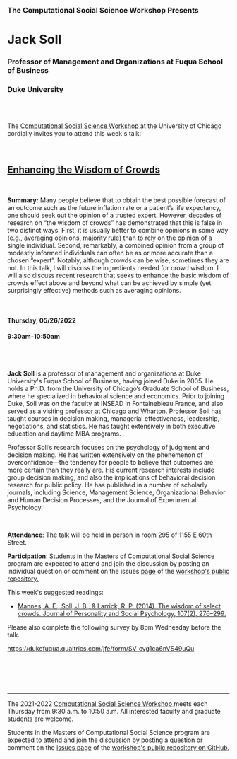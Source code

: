 


<br>

<h3 class=pfblock-header> The Computational Social Science Workshop Presents </h3>

<h1 class=pfblock-header3> Jack Soll</h1>
<h3 class=pfblock-header3> Professor of Management and Organizations at Fuqua School of Business </h3>
<h3 class=pfblock-header3> Duke University </h3>

<br><br>



<p class=pfblock-header3>The <a href="https://macss.uchicago.edu/content/computation-workshop"> Computational Social Science Workshop </a> at the University of Chicago cordially invites you to attend this week's talk:</p>



<br>

<div class=pfblock-header3>
<h2 class=pfblock-header>
  <a href=https://github.com/uchicago-computation-workshop/Spring2022/tree/master/05-26_Soll> Enhancing the Wisdom of Crowds </a>
</h2>

<br>
</div>



<p class=footertext2>

**Summary:** Many people believe that to obtain the best possible forecast of an outcome such as the future inflation rate or a patient’s life expectancy, one should seek out the opinion of a trusted expert.  However, decades of research on “the wisdom of crowds” has demonstrated that this is false in two distinct ways. First, it is usually better to combine opinions in some way (e.g., averaging opinions, majority rule) than to rely on the opinion of a single individual. Second, remarkably, a combined opinion from a group of modestly informed individuals can often be as or more accurate than a chosen “expert”. Notably, although crowds can be wise, sometimes they are not. In this talk, I will discuss the ingredients needed for crowd wisdom. I will also discuss recent research that seeks to enhance the basic wisdom of crowds effect above and beyond what can be achieved by simple (yet surprisingly effective) methods such as averaging opinions.

</p>

<br>

<h4 class=pfblock-header3> Thursday, 05/26/2022 </h4>
<h4 class=pfblock-header3> 9:30am-10:50am </h4>

<br><br>

<p class=footertext2>

**Jack Soll** is a professor of management and organizations at Duke University's Fuqua School of Business, having joined Duke in 2005. He holds a Ph.D. from the University of Chicago’s Graduate School of Business, where he specialized in behavioral science and economics. Prior to joining Duke, Soll was on the faculty at INSEAD in Fontainebleau France, and also served as a visiting professor at Chicago and Wharton. Professor Soll has taught courses in decision making, managerial effectiveness, leadership, negotiations, and statistics. He has taught extensively in both executive education and daytime MBA programs. 

Professor Soll’s research focuses on the psychology of judgment and decision making. He has written extensively on the phenemenon of overconfidence—the tendency for people to believe that outcomes are more certain than they really are. His current research interests include group decision making, and also the implications of behavioral decision research for public policy. He has published in a number of scholarly journals, including Science, Management Science, Organizational Behavior and Human Decision Processes, and the Journal of Experimental Psychology.


</p>

<br>

<p class=footertext2>

**Attendance**: The talk will be held in person in room 295 of 1155 E 60th Street.

</p>

<p class=footertext2>

**Participation**: Students in the Masters of Computational Social Science program are expected to attend and join the discussion by posting an individual question or comment on the issues <a href= https://github.com/uchicago-computation-workshop/Spring2022/issues/7> page </a> of the <a href="https://github.com/uchicago-computation-workshop"> workshop's public repository.</a>

This week's suggested readings:

- [Mannes, A. E., Soll, J. B., & Larrick, R. P. (2014). The wisdom of select crowds. Journal of Personality and Social Psychology, 107(2), 276–299.](https://github.com/uchicago-computation-workshop/Spring2022/blob/master/05-26_Soll/reading.pdf)

Please also complete the following survey by 8pm Wednesday before the talk. 

https://dukefuqua.qualtrics.com/jfe/form/SV_cvg1ca6nVS49uQu

<br>

<br><br>

---

<p class=footertext> The 2021-2022 <a href="https://macss.uchicago.edu/content/computation-workshop"> Computational Social Science Workshop </a> meets each Thursday from 9:30 a.m. to 10:50 a.m. All interested faculty and graduate students are welcome.</p>

<p class=footertext>Students in the Masters of Computational Social Science program are expected to attend and join the discussion by posting a question or comment on the <a href=https://github.com/uchicago-computation-workshop/Spring2022/issues/7>issues page</a> of the <a href=https://github.com/uchicago-computation-workshop/Spring2022/tree/master/05-26_Soll>workshop's public repository on GitHub.</a></p>

